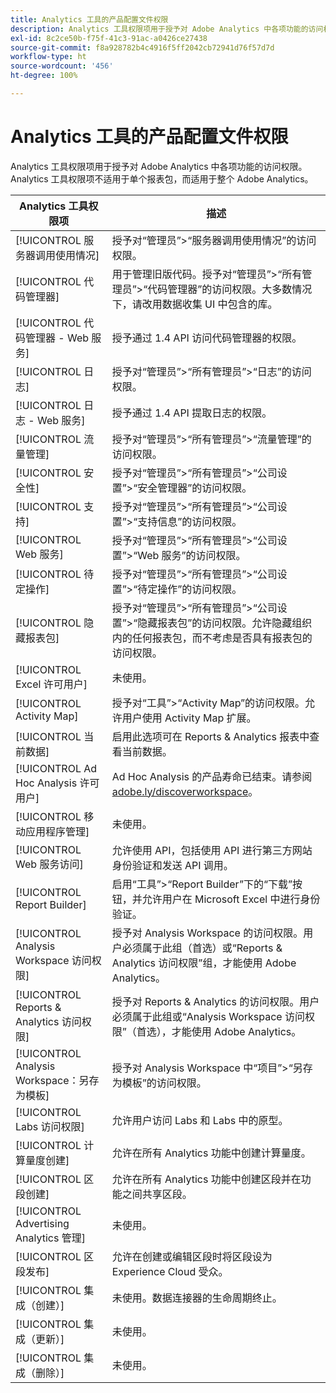 ```yaml
---
title: Analytics 工具的产品配置文件权限
description: Analytics 工具权限项用于授予对 Adobe Analytics 中各项功能的访问权限。
exl-id: 8c2ce50b-f75f-41c3-91ac-a0426ce27438
source-git-commit: f8a928782b4c4916f5ff2042cb72941d76f57d7d
workflow-type: ht
source-wordcount: '456'
ht-degree: 100%

---
```


# Analytics 工具的产品配置文件权限

Analytics 工具权限项用于授予对 Adobe Analytics 中各项功能的访问权限。Analytics 工具权限项不适用于单个报表包，而适用于整个 Adobe Analytics。

| Analytics 工具权限项 | 描述 |
|----|----|
| [!UICONTROL 服务器调用使用情况] | 授予对“管理员”>“服务器调用使用情况”的访问权限。 |
| [!UICONTROL 代码管理器] | 用于管理旧版代码。授予对“管理员”>“所有管理员”>“代码管理器”的访问权限。大多数情况下，请改用数据收集 UI 中包含的库。 |
| [!UICONTROL 代码管理器 - Web 服务] | 授予通过 1.4 API 访问代码管理器的权限。 |
| [!UICONTROL 日志] | 授予对“管理员”>“所有管理员”>“日志”的访问权限。 |
| [!UICONTROL 日志 - Web 服务] | 授予通过 1.4 API 提取日志的权限。 |
| [!UICONTROL 流量管理] | 授予对“管理员”>“所有管理员”>“流量管理”的访问权限。 |
| [!UICONTROL 安全性] | 授予对“管理员”>“所有管理员”>“公司设置”>“安全管理器”的访问权限。 |
| [!UICONTROL 支持] | 授予对“管理员”>“所有管理员”>“公司设置”>“支持信息”的访问权限。 |
| [!UICONTROL Web 服务] | 授予对“管理员”>“所有管理员”>“公司设置”>“Web 服务”的访问权限。 |
| [!UICONTROL 待定操作] | 授予对“管理员”>“所有管理员”>“公司设置”>“待定操作”的访问权限。 |
| [!UICONTROL 隐藏报表包] | 授予对“管理员”>“所有管理员”>“公司设置”>“隐藏报表包”的访问权限。允许隐藏组织内的任何报表包，而不考虑是否具有报表包的访问权限。 |
| [!UICONTROL Excel 许可用户] | 未使用。 |
| [!UICONTROL Activity Map] | 授予对“工具”>“Activity Map”的访问权限。允许用户使用 Activity Map 扩展。 |
| [!UICONTROL 当前数据] | 启用此选项可在 Reports &amp; Analytics 报表中查看当前数据。 |
| [!UICONTROL Ad Hoc Analysis 许可用户] | Ad Hoc Analysis 的产品寿命已结束。请参阅 [adobe.ly/discoverworkspace](https://adobe.ly/discoverworkspace)。 |
| [!UICONTROL 移动应用程序管理] | 未使用。 |
| [!UICONTROL Web 服务访问] | 允许使用 API，包括使用 API 进行第三方网站身份验证和发送 API 调用。 |
| [!UICONTROL Report Builder] | 启用“工具”>“Report Builder”下的“下载”按钮，并允许用户在 Microsoft Excel 中进行身份验证。 |
| [!UICONTROL Analysis Workspace 访问权限] | 授予对 Analysis Workspace 的访问权限。用户必须属于此组（首选）或“Reports &amp; Analytics 访问权限”组，才能使用 Adobe Analytics。 |
| [!UICONTROL Reports &amp; Analytics 访问权限] | 授予对 Reports &amp; Analytics 的访问权限。用户必须属于此组或“Analysis Workspace 访问权限”（首选），才能使用 Adobe Analytics。 |
| [!UICONTROL Analysis Workspace：另存为模板] | 授予对 Analysis Workspace 中“项目”>“另存为模板”的访问权限。 |
| [!UICONTROL Labs 访问权限] | 允许用户访问 Labs 和 Labs 中的原型。 |
| [!UICONTROL 计算量度创建] | 允许在所有 Analytics 功能中创建计算量度。 |
| [!UICONTROL 区段创建] | 允许在所有 Analytics 功能中创建区段并在功能之间共享区段。 |
| [!UICONTROL Advertising Analytics 管理] | 未使用。 |
| [!UICONTROL 区段发布] | 允许在创建或编辑区段时将区段设为 Experience Cloud 受众。 |
| [!UICONTROL 集成（创建）] | 未使用。数据连接器的生命周期终止。 |
| [!UICONTROL 集成（更新）] | 未使用。 |
| [!UICONTROL 集成（删除）] | 未使用。 |
